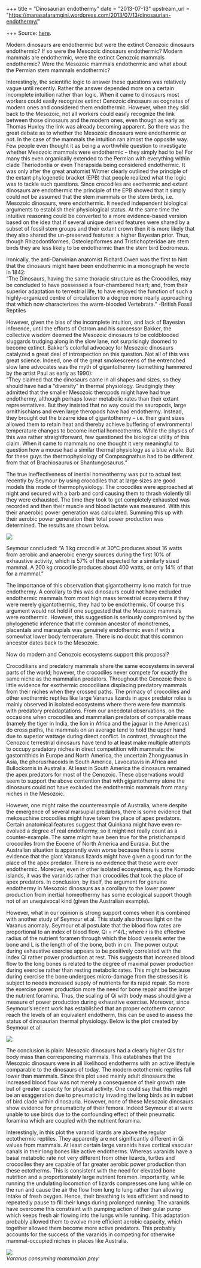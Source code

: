 +++
title = "Dinosaurian endothermy"
date = "2013-07-13"
upstream_url = "https://manasataramgini.wordpress.com/2013/07/13/dinosaurian-endothermy/"

+++
Source: [here](https://manasataramgini.wordpress.com/2013/07/13/dinosaurian-endothermy/).

Modern dinosaurs are endothermic but were the extinct Cenozoic dinosaurs
endothermic? If so were the Mesozoic dinosaurs endothermic? Modern
mammals are endothermic, were the extinct Cenozoic mammals endothermic?
Were the Mesozoic mammals endothermic and what about the Permian stem
mammals endothermic?

Interestingly, the scientific logic to answer these questions was
relatively vague until recently. Rather the answer depended more on a
certain incomplete intuition rather than logic. When it came to
dinosaurs most workers could easily recognize extinct Cenozoic dinosaurs
as cognates of modern ones and considered them endothermic. However,
when they slid back to the Mesozoic, not all workers could easily
recognize the link between those dinosaurs and the modern ones, even
though as early as Thomas Huxley the link was already becoming apparent.
So there was the great debate as to whether the Mesozoic dinosaurs were
endothermic or not. In the case of the mammals the intuition ran almost
the opposite way. Few people even thought it as being a worthwhile
question to investigate whether Mesozoic mammals were endothermic – they
simply had to be! For many this even organically extended to the Permian
with everything within clade Theriodontia or even Therapsida being
considered endothermic. It was only after the great anatomist Witmer
clearly outlined the principle of the extant phylogenetic bracket (EPB)
that people realized what the logic was to tackle such questions. Since
crocodiles are exothermic and extant dinosaurs are endothermic the
principle of the EPB showed that it simply could not be assumed that the
stem mammals or the stem birds, i.e. Mesozoic dinosaurs, were
endothermic. It needed independent biological arguments to establish
their physiological status. At the same time the intuitive reasoning
could be converted to a more evidence-based version based on the idea
that if several unique derived features were shared by a subset of
fossil stem groups and their extant crown then it is more likely that
they also shared the un-preserved features: a higher Bayesian prior.
Thus, though Rhizodontiformes, Osteolepiformes and Tristichopteridae are
stem birds they are less likely to be endothermic than the stem bird
Eodromeus.

Ironically, the anti-Darwinian anatomist Richard Owen was the first to
hint that the dinosaurs might have been endothermic in a monograph he
wrote in 1842:  
“The Dinosaurs, having the same thoracic structure as the Crocodiles,
may be concluded to have possessed a four-chambered heart; and, from
their superior adaptation to terrestrial life, to have enjoyed the
function of such a highly-organized centre of circulation to a degree
more nearly approaching that which now characterizes the warm-blooded
Vertebrata.” -British Fossil Reptiles

However, given the bias of the incomplete intuition, and lack of
Bayesian inference, until the efforts of Ostrom and his successor
Bakker, the collective wisdom deemed the Mesozoic dinosaurs to be
coldblooded sluggards trudging along in the slow lane, not surprisingly
doomed to become extinct. Bakker’s colorful advocacy for Mesozoic
dinosaurs catalyzed a great deal of introspection on this question. Not
all of this was great science. Indeed, one of the great smokescreens of
the entrenched slow lane advocates was the myth of gigantothermy
(something hammered by the artist Paul as early as 1990):  
“They claimed that the dinosaurs came in all shapes and sizes, so they
should have had a “diversity” in thermal physiology. Grudgingly they
admitted that the smaller Mesozoic theropods might have had true
endothermy, although perhaps lower metabolic rates than their extant
representatives. But they insisted that no way could the sauropods,
large ornithischians and even large theropods have had endothermy.
Instead, they brought out the bizarre idea of gigantothermy – i.e. their
giant sizes allowed them to retain heat and thereby achieve buffering of
environmental temperature changes to become inertial homeotherms. While
the physics of this was rather straightforward, few questioned the
biological utility of this claim. When it came to mammals no one thought
it very meaningful to question how a mouse had a similar thermal
physiology as a blue whale. But for these guys the thermophysiology of
Compsognathus had to be different from that of Brachiosaurus or
Shantungosaurus.”

The true ineffectiveness of inertial homeothermy was put to actual test
recently by Seymour by using crocodiles that at large sizes are good
models this mode of thermophysiology. The crocodiles were approached at
night and secured with a barb and cord causing them to thrash violently
till they were exhausted. The time they took to get completely exhausted
was recorded and then their muscle and blood lactate was measured. With
this their anaerobic power generation was calculated. Summing this up
with their aerobic power generation their total power production was
determined. The results are shown below.

[![](https://lh3.googleusercontent.com/-hns5VezDSQw/UeJQ1lAyz8I/AAAAAAAACs4/CQj-fWvTG48/s800/Croc_power.png)](https://picasaweb.google.com/lh/photo/aI6vn_2ci5qPGYP9bIPqnNMTjNZETYmyPJy0liipFm0?feat=embedwebsite)

Seymour concluded: “A 1 kg crocodile at 30°C produces about 16 watts
from aerobic and anaerobic energy sources during the first 10% of
exhaustive activity, which is 57% of that expected for a similarly sized
mammal. A 200 kg crocodile produces about 400 watts, or only 14% of that
for a mammal.”

The importance of this observation that gigantothermy is no match for
true endothermy. A corollary to this was dinosaurs could not have
excluded endothermic mammals from most high mass terrestrial ecosystems
if they were merely gigantothermic, they had to be endothermic. Of
course this argument would not hold if one suggested that the Mesozoic
mammals were exothermic. However, this suggestion is seriously
compromised by the phylogenetic inference that rhe common ancestor of
monotremes, placentals and marsupials was genuinely endothermic even if
with a somewhat lower body temperature. There is no doubt that this
common ancestor dates back to the Mesozoic.

Now do modern and Cenozoic ecosystems support this proposal?

Crocodilians and predatory mammals share the same ecosystems in several
parts of the world; however, the crocodiles never compete for exactly
the same niche as the mammalian predators. Throughout the Cenozoic there
is little evidence for exothermic crocodilians displacing predatory
mammals from their niches when they crossed paths. The primacy of
crocodiles and other exothermic reptiles like large Varanus lizards in
apex predator roles is mainly observed in isolated ecosystems where
there were few mammals with predatory preadaptations. From our anecdotal
observations, on the occasions when crocodiles and mammalian predators
of comparable mass (namely the tiger in India, the lion in Africa and
the jaguar in the Americas) do cross paths, the mammals on an average
tend to hold the upper hand due to superior wattage during direct
conflict. In contrast, throughout the Cenozoic terrestrial dinosaurs
have tend to at least make multiple attempts to occupy predatory niches
in direct competition with mammals: the gastornithids in Europe and
North America, the uncertain Zhongyuanus in Asia, the phorusrhacoids in
South America, Lavocatavis in Africa and Bullockornis in Australia. At
least in South America the dinosaurs remained the apex predators for
most of the Cenozoic. These observations would seem to support the above
contention that with gigantothermy alone the dinosaurs could not have
excluded the endothermic mammals from many niches in the Mesozoic.

However, one might raise the counterexample of Australia, where despite
the emergence of several marsupial predators, there is some evidence
that mekosuchine crocodiles might have taken the place of apex
predators. Certain anatomical features suggest that Quinkana might have
even re-evolved a degree of real endothermy, so it might not really
count as a counter-example. The same might have been true for the
pristichampsid crocodiles from the Eocene of North America and Eurasia.
But the Australian situation is apparently even worse because there is
some evidence that the giant Varanus lizards might have given a good run
for the place of the apex predator. There is no evidence that these were
ever endothermic. Moreover, even in other isolated ecosystems, e.g. the
Komodo islands, it was the varanids rather than crocodiles that took the
place of apex predators. In conclusion, by itself, the argument for
genuine endothermy in Mesozoic dinosaurs as a corollary to the lower
power production from inertial homeothermy has some ecological support
though not of an unequivocal kind (given the Australian example).

However, what in our opinion is strong support comes when it is combined
with another study of Seymour et al. This study also throws light on the
Varanus anomaly. Seymour et al postulate that the blood flow rates are
proportional to an index of blood flow, Qi = r^4/L; where r is the
effective radius of the nutrient foramen through which the blood vessels
enter the bone and L is the length of of the bone, both in cm. The power
output during exhaustive exercise appears to be positively correlated
with the index Qi rather power production at rest. This suggests that
increased blood flow to the long bones is related to the degree of
maximal power production during exercise rather than resting metabolic
rates. This might be because during exercise the bone undergoes
micro-damage from the stresses it is subject to needs increased supply
of nutrients for its rapid repair. So more the exercise power production
more the need for bone repair and the larger the nutrient foramina.
Thus, the scaling of Qi with body mass should give a measure of power
production during exhaustive exercise. Moreover, since Seymour’s recent
work has established that an proper ectotherm cannot reach the levels of
an equivalent endotherm, this can be used to assess the status of
dinosaurian thermal physiology. Below is the plot created by Seymour et
al:

[![](https://lh5.googleusercontent.com/-WU-6Xk9XWhI/UeYr3kMokyI/AAAAAAAACtM/QdOC2LIIoZc/s640/Qi_BM.large.jpg)](https://picasaweb.google.com/lh/photo/YGdO38CwKSZsqoGqZhfzUtMTjNZETYmyPJy0liipFm0?feat=embedwebsite)

The conclusion is plain: Mesozoic dinosaurs had a clearly higher Qis for
body mass than corresponding mammals. This establishes that the Mesozoic
dinosaurs were in all likelihood endotherms with an active lifestyle
comparable to the dinosaurs of today. The modern ectothermic reptiles
fall lower than mammals. Since this plot used mainly adult dinosaurs the
increased blood flow was not merely a consequence of their growth rate
but of greater capacity for physical activity. One could say that this
might be an exaggeration due to pneumaticity invading the long birds as
in subset of bird clade within dinosauria. However, none of these
Mesozoic dinosaurs show evidence for pneumaticity of their femora.
Indeed Seymour et al were unable to use birds due to the confounding
effect of their pneumatic foramina which are coupled with the nutrient
foramina.

Interestingly, in this plot the varanid lizards are above the regular
ectothermic reptiles. They apparently are not significantly different in
Qi values from mammals. At least certain large varanids have cortical
vascular canals in their long bones like active endotherms. Whereas
varanids have a basal metabolic rate not very different from other
lizards, turtles and crocodiles they are capable of far greater aerobic
power production than these ectotherms. This is consistent with the need
for elevated bone nutrition and a proportionately large nutrient
foramen. Importantly, while running the undulating locomotion of lizards
compresses one lung while on the run and cause the air the flow from
lung to lung rather than allowing intake of fresh oxygen. Hence, their
breathing is less efficient and need to repeatedly pause to fill their
lungs during prolonged running. The varanids have overcome this
constraint with pumping action of their gular pump which keeps fresh air
flowing into the lungs while running. This adaptation probably allowed
them to evolve more efficient aerobic capacity, which together allowed
them become more active predators. This probably accounts for the
success of the varanids in competing for otherwise mammal-occupied
niches in places like Australia.

[![](https://lh5.googleusercontent.com/-QrqiK4ouA-I/UeYr3_APOUI/AAAAAAAACtQ/97cP2YDywkI/s400/godha.bmp.jpg)](https://picasaweb.google.com/lh/photo/p6L2xwigMZkXouCRMINDXNMTjNZETYmyPJy0liipFm0?feat=embedwebsite)  
*Varanus consuming mammalian prey*

